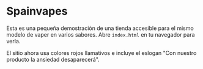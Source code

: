# Spainvapes

Esta es una pequeña demostración de una tienda accesible para el mismo modelo de vaper en varios sabores. Abre `index.html` en tu navegador para verla.

El sitio ahora usa colores rojos llamativos e incluye el eslogan "Con nuestro producto la ansiedad desaparecerá".
